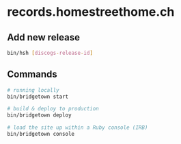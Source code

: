 # records.homestreethome.ch

## Add new release

```sh
bin/hsh [discogs-release-id]
```

## Commands

```sh
# running locally
bin/bridgetown start

# build & deploy to production
bin/bridgetown deploy

# load the site up within a Ruby console (IRB)
bin/bridgetown console
```
